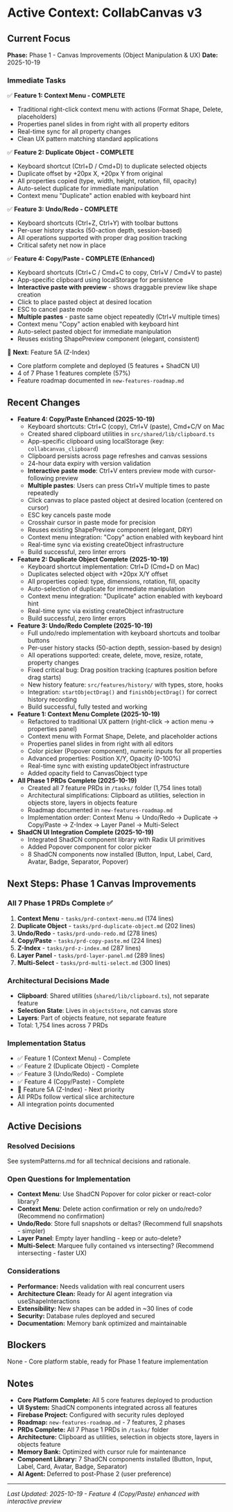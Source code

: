 # Active Context: CollabCanvas v3

## Current Focus
**Phase:** Phase 1 - Canvas Improvements (Object Manipulation & UX)
**Date:** 2025-10-19

### Immediate Tasks
✅ **Feature 1: Context Menu - COMPLETE**
- Traditional right-click context menu with actions (Format Shape, Delete, placeholders)
- Properties panel slides in from right with all property editors
- Real-time sync for all property changes
- Clean UX pattern matching standard applications

✅ **Feature 2: Duplicate Object - COMPLETE**
- Keyboard shortcut (Ctrl+D / Cmd+D) to duplicate selected objects
- Duplicate offset by +20px X, +20px Y from original
- All properties copied (type, width, height, rotation, fill, opacity)
- Auto-select duplicate for immediate manipulation
- Context menu "Duplicate" action enabled with keyboard hint

✅ **Feature 3: Undo/Redo - COMPLETE**
- Keyboard shortcuts (Ctrl+Z, Ctrl+Y) with toolbar buttons
- Per-user history stacks (50-action depth, session-based)
- All operations supported with proper drag position tracking
- Critical safety net now in place

✅ **Feature 4: Copy/Paste - COMPLETE (Enhanced)**
- Keyboard shortcuts (Ctrl+C / Cmd+C to copy, Ctrl+V / Cmd+V to paste)
- App-specific clipboard using localStorage for persistence
- **Interactive paste with preview** - shows draggable preview like shape creation
- Click to place pasted object at desired location
- ESC to cancel paste mode
- **Multiple pastes** - paste same object repeatedly (Ctrl+V multiple times)
- Context menu "Copy" action enabled with keyboard hint
- Auto-select pasted object for immediate manipulation
- Reuses existing ShapePreview component (elegant, consistent)

🔄 **Next:** Feature 5A (Z-Index)
- Core platform complete and deployed (5 features + ShadCN UI)
- 4 of 7 Phase 1 features complete (57%)
- Feature roadmap documented in `new-features-roadmap.md`

## Recent Changes
- **Feature 4: Copy/Paste Enhanced (2025-10-19)**
  - Keyboard shortcuts: Ctrl+C (copy), Ctrl+V (paste), Cmd+C/V on Mac
  - Created shared clipboard utilities in `src/shared/lib/clipboard.ts`
  - App-specific clipboard using localStorage (key: `collabcanvas_clipboard`)
  - Clipboard persists across page refreshes and canvas sessions
  - 24-hour data expiry with version validation
  - **Interactive paste mode**: Ctrl+V enters preview mode with cursor-following preview
  - **Multiple pastes**: Users can press Ctrl+V multiple times to paste repeatedly
  - Click canvas to place pasted object at desired location (centered on cursor)
  - ESC key cancels paste mode
  - Crosshair cursor in paste mode for precision
  - Reuses existing ShapePreview component (elegant, DRY)
  - Context menu integration: "Copy" action enabled with keyboard hint
  - Real-time sync via existing createObject infrastructure
  - Build successful, zero linter errors
- **Feature 2: Duplicate Object Complete (2025-10-19)**
  - Keyboard shortcut implementation: Ctrl+D (Cmd+D on Mac)
  - Duplicates selected object with +20px X/Y offset
  - All properties copied: type, dimensions, rotation, fill, opacity
  - Auto-selection of duplicate for immediate manipulation
  - Context menu integration: "Duplicate" action enabled with keyboard hint
  - Real-time sync via existing createObject infrastructure
  - Build successful, zero linter errors
- **Feature 3: Undo/Redo Complete (2025-10-19)**
  - Full undo/redo implementation with keyboard shortcuts and toolbar buttons
  - Per-user history stacks (50-action depth, session-based by design)
  - All operations supported: create, delete, move, resize, rotate, property changes
  - Fixed critical bug: Drag position tracking (captures position before drag starts)
  - New history feature: `src/features/history/` with types, store, hooks
  - Integration: `startObjectDrag()` and `finishObjectDrag()` for correct history recording
  - Build successful, fully tested and working
- **Feature 1: Context Menu Complete (2025-10-19)**
  - Refactored to traditional UX pattern (right-click → action menu → properties panel)
  - Context menu with Format Shape, Delete, and placeholder actions
  - Properties panel slides in from right with all editors
  - Color picker (Popover component), numeric inputs for all properties
  - Advanced properties: Position X/Y, Opacity (0-100%)
  - Real-time sync with existing updateObject infrastructure
  - Added opacity field to CanvasObject type
- **All Phase 1 PRDs Complete (2025-10-19)**
  - Created all 7 feature PRDs in `/tasks/` folder (1,754 lines total)
  - Architectural simplifications: Clipboard as utilities, selection in objects store, layers in objects feature
  - Roadmap documented in `new-features-roadmap.md`
  - Implementation order: Context Menu → Undo/Redo → Duplicate → Copy/Paste → Z-Index → Layer Panel → Multi-Select
- **ShadCN UI Integration Complete (2025-10-19)**
  - Integrated ShadCN component library with Radix UI primitives
  - Added Popover component for color picker
  - 8 ShadCN components now installed (Button, Input, Label, Card, Avatar, Badge, Separator, Popover)


## Next Steps: Phase 1 Canvas Improvements

### All 7 Phase 1 PRDs Complete ✅
1. **Context Menu** - `tasks/prd-context-menu.md` (174 lines)
2. **Duplicate Object** - `tasks/prd-duplicate-object.md` (202 lines)
3. **Undo/Redo** - `tasks/prd-undo-redo.md` (278 lines)
4. **Copy/Paste** - `tasks/prd-copy-paste.md` (224 lines)
5. **Z-Index** - `tasks/prd-z-index.md` (287 lines)
6. **Layer Panel** - `tasks/prd-layer-panel.md` (289 lines)
7. **Multi-Select** - `tasks/prd-multi-select.md` (300 lines)

### Architectural Decisions Made
- **Clipboard**: Shared utilities (`shared/lib/clipboard.ts`), not separate feature
- **Selection State**: Lives in `objectsStore`, not canvas store
- **Layers**: Part of objects feature, not separate feature
- Total: 1,754 lines across 7 PRDs

### Implementation Status
- ✅ Feature 1 (Context Menu) - Complete
- ✅ Feature 2 (Duplicate Object) - Complete
- ✅ Feature 3 (Undo/Redo) - Complete
- ✅ Feature 4 (Copy/Paste) - Complete
- 🔄 Feature 5A (Z-Index) - Next priority
- All PRDs follow vertical slice architecture
- All integration points documented

## Active Decisions

### Resolved Decisions
See systemPatterns.md for all technical decisions and rationale.

### Open Questions for Implementation
- **Context Menu**: Use ShadCN Popover for color picker or react-color library?
- **Context Menu**: Delete action confirmation or rely on undo/redo? (Recommend no confirmation)
- **Undo/Redo**: Store full snapshots or deltas? (Recommend full snapshots - simpler)
- **Layer Panel**: Empty layer handling - keep or auto-delete?
- **Multi-Select**: Marquee fully contained vs intersecting? (Recommend intersecting - faster UX)

### Considerations
- **Performance:** Needs validation with real concurrent users
- **Architecture Clean:** Ready for AI agent integration via useShapeInteractions
- **Extensibility:** New shapes can be added in ~30 lines of code
- **Security:** Database rules deployed and secured
- **Documentation:** Memory bank optimized and maintainable

## Blockers
None - Core platform stable, ready for Phase 1 feature implementation

## Notes
- **Core Platform Complete:** All 5 core features deployed to production
- **UI System:** ShadCN components integrated across all features
- **Firebase Project:** Configured with security rules deployed
- **Roadmap:** `new-features-roadmap.md` - 7 features, 2 phases
- **PRDs Complete:** All 7 Phase 1 PRDs in `/tasks/` folder
- **Architecture:** Clipboard as utilities, selection in objects store, layers in objects feature
- **Memory Bank:** Optimized with cursor rule for maintenance
- **Component Library:** 7 ShadCN components installed (Button, Input, Label, Card, Avatar, Badge, Separator)
- **AI Agent:** Deferred to post-Phase 2 (user preference)

---
*Last Updated: 2025-10-19 - Feature 4 (Copy/Paste) enhanced with interactive preview*

